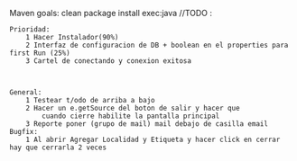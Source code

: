 Maven goals: clean package install exec:java
//TODO :

    Prioridad:
        1 Hacer Instalador(90%)
        2 Interfaz de configuracion de DB + boolean en el properties para first Run (25%)
        3 Cartel de conectando y conexion exitosa
        
   
    
    General:
        1 Testear t/odo de arriba a bajo
        2 Hacer un e.getSource del boton de salir y hacer que 
            cuando cierre habilite la pantalla principal
        3 Reporte poner (grupo de mail) mail debajo de casilla email
    Bugfix:
        1 Al abrir Agregar Localidad y Etiqueta y hacer click en cerrar hay que cerrarla 2 veces
        

        
        








